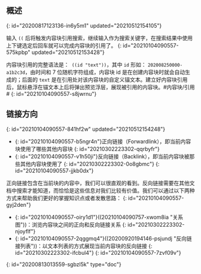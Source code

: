 ## 概述
{: id="20200817123136-in6y5m1" updated="20210512154105"}

输入 `((` 后将触发内容块引用搜索，继续输入作为搜索关键字，在搜索结果中使用上下键选定后回车就可以完成内容块的引用了。
{: id="20210104090557-575kpbp" updated="20210512153428"}

内容块引用的完整语法是：` ((id "text"))`，其中 `id` 形如： `202008250000-a1b2c3d`，由时间和 7 位随机字符组成，内容块 id 是在创建内容块时就会自动生成的；后面的 `text` 是在引用处对该内容块的自定义锚文本。建立好内容块引用后，鼠标悬浮在锚文本上后将弹出预览浮层，展现被引用的内容块。#内容块/引用#
{: id="20210104090557-s8jwrnu"}

## 链接方向
{: id="20210104090557-841hf2w" updated="20210512154248"}

* {: id="20210104090557-b5ngr4n"}正向链接（Forwardlink），即当前内容块使用了哪些其他内容块
  {: id="20210302223302-qqrbyfr"}
* {: id="20210104090557-v1h50ji"}反向链接（Backlink），即当前内容块被那些其他内容块使用了
  {: id="20210302223302-0o8gbmc"}
{: id="20210104090557-jjkb0dx"}

正向链接包含在当前块的内容中，我们可以很直观的看到。反向链接需要在其他文档中搜索才能知道，而恰恰是这些信息对我们比较有价值。我们可以通过以下两种方式来帮助我们更好的掌握知识点或者发散思路：
{: id="20210104090557-gyj2den"}

* {: id="20210104090557-oiry1d1"}((20210104090757-xwom8ia "关系图"))：浏览内容块之间的正向和反向链接关系
  {: id="20210302223302-njoyflf"}
* {: id="20210104090557-2qggmq4"}((20200920194146-psjundj "反向链接列表"))：以文本列表的方式展现当前内容块的反向链接
  {: id="20210302223302-ifcbul4"}
{: id="20210104090557-7zvf09v"}


{: id="20200813013559-sgbzl5k" type="doc"}
